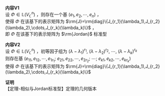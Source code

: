 **内容V1**  
设 $\Phi\in\mathbb{L}(V_\mathbb{C}^n)$ ，则存在一个基 $(e_1,e_2,\cdots,e_n)$ ，  
使得 $\Phi$ 在该基下的表示矩阵为 $\rm{J}=\rm{diag}\{J_{r_1}(\lambda_1),J_{r_2}(\lambda_2),\cdots,J_{r_k}(\lambda_k)\}$ ，  
即 $\Phi$ 在该基下的表示矩阵为 $\rm{Jordan}$ 标准型  
  
**内容V2**  
设 $\Phi\in\mathbb{L}(V_\mathbb{C}^n)$ ，初等因子组为 $(\lambda-\lambda_1)^{r_1},\ (\lambda-\lambda_2)^{r_2},\ \cdots,\ (\lambda-\lambda_k)^{r_k}$  
则存在基 $(e_{11},e_{12},\cdots,e_{1r_1};\ e_{21},e_{22},\cdots,e_{2r_2};\ \cdots;\ e_{k1},e_{k2},\cdots,e_{kr_k})$  
使得 $\Phi$ 在该基下的表示矩阵为 $\rm{J}=\rm{diag}\{J_{r_1}(\lambda_1),J_{r_2}(\lambda_2),\cdots,J_{r_k}(\lambda_k)\}$  
  
**证明**  
【定理-相似与Jordan标准型】定理的几何版本  
